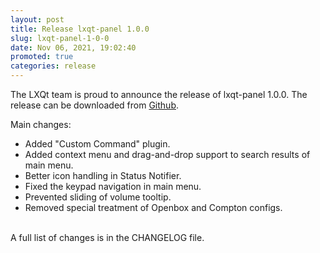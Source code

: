 ```yaml
---
layout: post
title: Release lxqt-panel 1.0.0
slug: lxqt-panel-1-0-0
date: Nov 06, 2021, 19:02:40
promoted: true
categories: release
---
```

The LXQt team is proud to announce the release of lxqt-panel 1.0.0.
The release can be downloaded from [Github](https://github.com/lxqt/lxqt-panel/releases).

Main changes:

 * Added "Custom Command" plugin.
 * Added context menu and drag-and-drop support to search results of main menu.
 * Better icon handling in Status Notifier.
 * Fixed the keypad navigation in main menu.
 * Prevented sliding of volume tooltip.
 * Removed special treatment of Openbox and Compton configs.


<br/>
A full list of changes is in the CHANGELOG file.
<br/>

